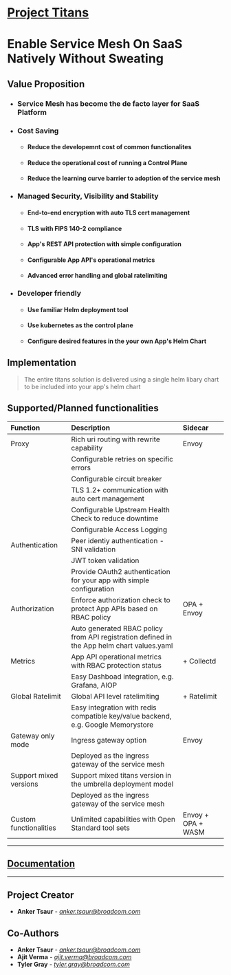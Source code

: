 # [Project Titans](https://github.com/Broadcom/cloud-tools-titans)
# Enable Service Mesh On SaaS Natively Without Sweating

## Value Proposition 
- ### Service Mesh has become the de facto layer for SaaS Platform
- ### Cost Saving
  - #### Reduce the developemnt cost of common functionalites
  - #### Reduce the operational cost of running a Control Plane
  - #### Reduce the learning curve barrier to adoption of the service mesh
- ### Managed Security, Visibility and Stability
  - #### End-to-end encryption with auto TLS cert management
  - #### TLS with FIPS 140-2 compliance
  - #### App's REST API protection with simple configuration
  - #### Configurable App API's operational metrics
  - #### Advanced error handling and global ratelimiting 
- ### Developer friendly 
  - #### Use familiar Helm deployment tool
  - #### Use kubernetes as the control plane
  - #### Configure desired features in the your own App's Helm Chart

## Implementation
> The entire titans solution is delivered using a single helm libary chart to be included into your app's helm chart

## Supported/Planned functionalities
| Function | Description | Sidecar
| :------- |:----------- |:-------
| Proxy | Rich uri routing with rewrite capability | Envoy
| | Configurable retries on specific errors |
| | Configurable circuit breaker |
| | TLS 1.2+ communication with auto cert management |
| | Configurable Upstream Health Check to reduce downtime |
| | Configurable Access Logging |
| Authentication | Peer identiy authentication - SNI validation |
| | JWT token validation |
| | Provide OAuth2 authentication for your app with simple configuration |
| Authorization | Enforce authorization check to protect App APIs based on RBAC policy | OPA + Envoy
| | Auto generated RBAC policy from API registration defined in the App helm chart values.yaml |
| Metrics | App API operational metrics with RBAC protection status | + Collectd
| | Easy Dashboad integration, e.g. Grafana, AIOP |
| Global Ratelimit | Global API level ratelimiting | + Ratelimit
| | Easy integration with redis compatible key/value backend, e.g. Google Memorystore |
| Gateway only mode | Ingress gateway option | Envoy
| | Deployed as the ingress gateway of the service mesh |
| Support mixed versions | Support mixed titans version in the umbrella deployment model | 
| | Deployed as the ingress gateway of the service mesh |
| Custom functionalities | Unlimited capabilities with Open Standard tool sets | Envoy + OPA + WASM

---

## [Documentation](https://github.com/Broadcom/cloud-tools-titans/wiki)

---
## Project Creator
* **Anker Tsaur** - *anker.tsaur@broadcom.com*

## Co-Authors
* **Anker Tsaur** - *anker.tsaur@broadcom.com*
* **Ajit Verma** - *ajit.verma@broadcom.com*
* **Tyler Gray** - *tyler.gray@broadcom.com*

